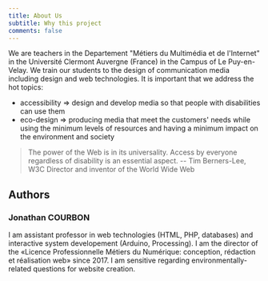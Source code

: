```yaml
---
title: About Us
subtitle: Why this project
comments: false
---
```


We are teachers in the Departement "Métiers du Multimédia et de l'Internet" in the Université Clermont Auvergne (France) in the Campus of Le Puy-en-Velay. We train our students to the design of communication media including design and web technologies.
It is important that we address the hot topics:
- accessibility => design and develop media so that people with disabilities can use them
- eco-design => producing media that meet the customers' needs while using the minimum levels of resources and having a minimum impact on the environment and society

> The power of the Web is in its universality.
  Access by everyone regardless of disability is an essential aspect.
 -- Tim Berners-Lee, W3C Director and inventor of the World Wide Web


## Authors
### Jonathan COURBON
I am assistant professor in web technologies (HTML, PHP, databases) and interactive system developement (Arduino, Processing). I am the director of the «Licence Professionnelle Métiers du Numérique: conception, rédaction et réalisation web» since 2017.
I am sensitive regarding environmentally-related questions for website creation.
